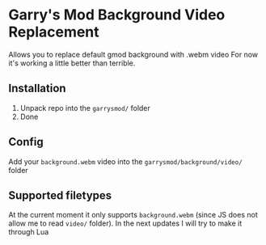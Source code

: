 # Garry's Mod Background Video Replacement

Allows you to replace default gmod background with .webm video
For now it's working a little better than terrible.

## Installation

1. Unpack repo into the `garrysmod/` folder
2. Done

## Config

Add your `background.webm` video into the `garrysmod/background/video/` folder

## Supported filetypes

At the current moment it only supports `background.webm` (since JS does not allow me to read `video/` folder). In the next updates I will try to make it through Lua
